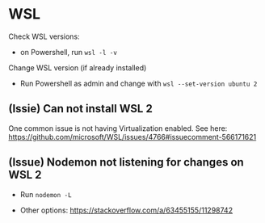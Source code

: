 

# WSL


Check WSL versions: 
- on Powershell, run `wsl -l -v`

Change WSL version (if already installed)
- Run Powershell as admin and change with `wsl --set-version ubuntu 2`



## (Issie) Can not install WSL 2

One common issue is not having Virtualization enabled.
See here: https://github.com/microsoft/WSL/issues/4766#issuecomment-566171621



## (Issue) Nodemon not listening for changes on WSL 2

- Run `nodemon -L`

- Other options: https://stackoverflow.com/a/63455155/11298742